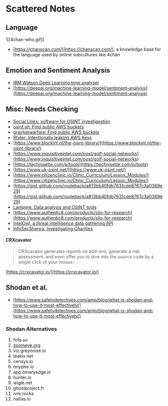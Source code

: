 # Scattered Notes
## Language
![[4chan-who.gif]]
* [https://chanscan.com/](https://chanscan.com/), a knowledge base for the language used by online subcultures like 4chan

## Emotion and Sentiment Analysis
* [IBM Watson Deep Learning tone analyser](https://tone-analyzer-demo.ng.bluemix.net/)
* [https://deepai.org/machine-learning-model/sentiment-analysis](https://deepai.org/machine-learning-model/sentiment-analysis)

## Misc: Needs Checking
* [Social Links: software for OSINT investigestion](https://sociallinks.io/)
* [osint.sh: Find public AWS buckets](https://osint.sh/buckets/)
* [grayhatwarfare: Find public AWS buckets](https://buckets.grayhatwarfare.com/)
* [Rtyler: Intentionally leaking AWS Keys](https://brokenco.de/2021/01/15/leaking-aws-keys.html)
* [https://www.blockint.nl/the-osint-library/](https://www.blockint.nl/the-osint-library/)
* [https://www.inquisitiveintel.com/post/golf-social-networks](https://www.inquisitiveintel.com/post/golf-social-networks)
* [https://technisette.com/p/tools](https://technisette.com/p/tools)
* [https://www.uk-osint.net/](https://www.uk-osint.net/)
* [https://www.citizenclinic.io/Clinic_Curriculum/Lesson_Modules/](https://www.citizenclinic.io/Clinic_Curriculum/Lesson_Modules/)
* [https://gist.github.com/routeback/a813bb40fdb7631cde8767c3a0369e29](https://gist.github.com/routeback/a813bb40fdb7631cde8767c3a0369e29)
* [Lampyre: Data analysis and OSINT tools](https://lampyre.io/)
* [https://www.authentic8.com/products/silo-for-research](https://www.authentic8.com/products/silo-for-research)
* [IntelOwl, a threat intelligence data gathering API](https://www.honeynet.org/2020/07/05/intel-owl-release-v1-0-0/)
* [InfoSecSherpa: Investigating Charities](https://infosecsherpa.medium.com/investigating-charities-c3950eb6dc7)

#### CRXcavator
> CRXcavator generates reports on add-ons, generate a risk assessment, and even offer you to dive into the source code by a single click of your mouse.

[https://crxcavator.io/](https://crxcavator.io/)

## Shodan et al.
* [https://www.safetydetectives.com/amp/blog/what-is-shodan-and-how-to-use-it-most-effectively/](https://www.safetydetectives.com/amp/blog/what-is-shodan-and-how-to-use-it-most-effectively/)

### Shodan Alternatives
1. fofa.so
2. [zoomeye.org](https://www.zoomeye.org/)
3. viz.greynoise.io
4. leakix.net
5. censys.io
6. onyphe.io
7. app.binaryedge.io
8. hunter.io
9. wigle.net
10. ghostproject.fr
11. ivre.rocks
12. natlas.io